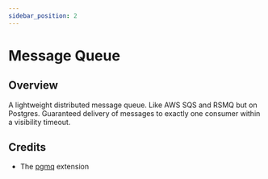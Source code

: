 ```yaml
---
sidebar_position: 2
---
```


# Message Queue

## Overview

A lightweight distributed message queue. Like AWS SQS and RSMQ but on Postgres. Guaranteed delivery of messages to exactly one consumer within a visibility timeout. 

## Credits

* The [pgmq](https://github.com/CoreDB-io/coredb/tree/main/pgmq) extension